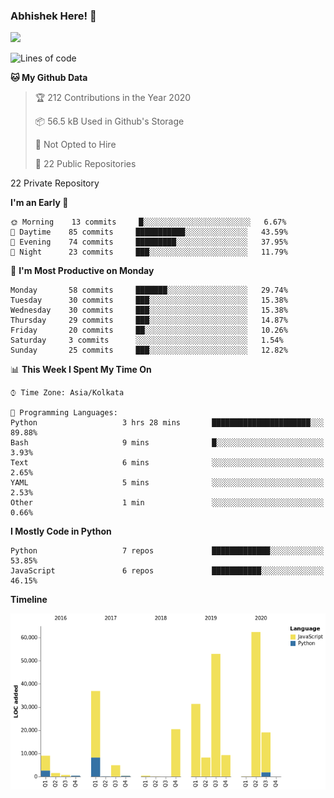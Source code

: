 ### Abhishek Here! 👋
![](https://komarev.com/ghpvc/?username=5parkp1ug&color=green)

<!--
**5parkp1ug/5parkp1ug** is a ✨ _special_ ✨ repository because its `README.md` (this file) appears on your GitHub profile.

Here are some ideas to get you started:

- 🔭 I’m currently working on ...
- 🌱 I’m currently learning ...
- 👯 I’m looking to collaborate on ...
- 🤔 I’m looking for help with ...
- 💬 Ask me about ...
- 📫 How to reach me: ...
- 😄 Pronouns: ...
- ⚡ Fun fact: ...
-->

<!--START_SECTION:waka-->
![Lines of code](https://img.shields.io/badge/From%20Hello%20World%20I%27ve%20Written-11.9%20million%20lines%20of%20code-blue)

**🐱 My Github Data** 

> 🏆 212 Contributions in the Year 2020
 > 
> 📦 56.5 kB Used in Github's Storage 
 > 
> 🚫 Not Opted to Hire
 > 
> 📜 22 Public Repositories 
 > 
22 Private Repository 
 > 
**I'm an Early 🐤** 

```text
🌞 Morning    13 commits     █░░░░░░░░░░░░░░░░░░░░░░░░   6.67% 
🌆 Daytime    85 commits     ███████████░░░░░░░░░░░░░░   43.59% 
🌃 Evening    74 commits     █████████░░░░░░░░░░░░░░░░   37.95% 
🌙 Night      23 commits     ███░░░░░░░░░░░░░░░░░░░░░░   11.79%

```
📅 **I'm Most Productive on Monday** 

```text
Monday       58 commits     ███████░░░░░░░░░░░░░░░░░░   29.74% 
Tuesday      30 commits     ███░░░░░░░░░░░░░░░░░░░░░░   15.38% 
Wednesday    30 commits     ███░░░░░░░░░░░░░░░░░░░░░░   15.38% 
Thursday     29 commits     ███░░░░░░░░░░░░░░░░░░░░░░   14.87% 
Friday       20 commits     ██░░░░░░░░░░░░░░░░░░░░░░░   10.26% 
Saturday     3 commits      ░░░░░░░░░░░░░░░░░░░░░░░░░   1.54% 
Sunday       25 commits     ███░░░░░░░░░░░░░░░░░░░░░░   12.82%

```


📊 **This Week I Spent My Time On** 

```text
⌚︎ Time Zone: Asia/Kolkata

💬 Programming Languages: 
Python                   3 hrs 28 mins       ██████████████████████░░░   89.88% 
Bash                     9 mins              █░░░░░░░░░░░░░░░░░░░░░░░░   3.93% 
Text                     6 mins              ░░░░░░░░░░░░░░░░░░░░░░░░░   2.65% 
YAML                     5 mins              ░░░░░░░░░░░░░░░░░░░░░░░░░   2.53% 
Other                    1 min               ░░░░░░░░░░░░░░░░░░░░░░░░░   0.66%

```

**I Mostly Code in Python** 

```text
Python                   7 repos             █████████████░░░░░░░░░░░░   53.85% 
JavaScript               6 repos             ███████████░░░░░░░░░░░░░░   46.15%

```


**Timeline**

![Chart not found](https://raw.githubusercontent.com/5parkp1ug/5parkp1ug/master/charts/bar_graph.png) 


<!--END_SECTION:waka-->

